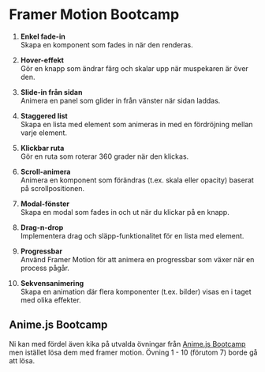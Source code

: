 # Framer Motion Bootcamp

1. **Enkel fade-in**  
   Skapa en komponent som fades in när den renderas.

2. **Hover-effekt**  
   Gör en knapp som ändrar färg och skalar upp när muspekaren är över den.

3. **Slide-in från sidan**  
   Animera en panel som glider in från vänster när sidan laddas.

4. **Staggered list**  
   Skapa en lista med element som animeras in med en fördröjning mellan varje element.

5. **Klickbar ruta**  
   Gör en ruta som roterar 360 grader när den klickas.

6. **Scroll-animera**  
   Animera en komponent som förändras (t.ex. skala eller opacity) baserat på scrollpositionen.

7. **Modal-fönster**  
   Skapa en modal som fades in och ut när du klickar på en knapp.

8. **Drag-n-drop**  
   Implementera drag och släpp-funktionalitet för en lista med element.

9. **Progressbar**  
   Använd Framer Motion för att animera en progressbar som växer när en process pågår.

10. **Sekvensanimering**  
    Skapa en animation där flera komponenter (t.ex. bilder) visas en i taget med olika effekter.

## Anime.js Bootcamp
Ni kan med fördel även kika på utvalda övningar från [Anime.js Bootcamp](https://github.com/fu-ux-ui-adv-fe23/week-41-exercise-anime-js-bootcamp) men istället lösa dem med framer motion.
Övning 1 - 10 (förutom 7) borde gå att lösa.
